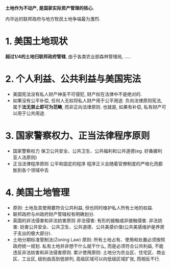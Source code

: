 **土地作为不动产, 是国家实际资产管理的核心.**

内华达的联邦政府与地方牧民土地争端最为激烈. 

# 1. 美国土地现状

**超过1/4的土地归联邦政府管辖**, 由于各类农业部森林管理局, .....
# 2. 个人利益、公共利益与美国宪法
- 美国宪法没有私人财产神圣不可侵犯, 财产权在法律中不是绝对的. 
- 如果没有公平补偿, 任何人无权将私人财产用于公平用途. 
	负向法律原则宪法, 属于**法无禁止即可为范畴**, 而非正向法律原则. 
	也就是, 如果有补偿, 私有财产可以用于公共用途. 

# 3. 国家警察权力、正当法律程序原则
- 国家警察权力
	保卫公共安全、公共卫生、公共福利和公共道德(eg. 好桑娜利亚人法原则)
- 正当法律程序原则
	公平和固定的程序
	程序正义会随着官僚制度的严格化而膨胀到各个领域中去
# 4. 美国土地管理
- 原则: 土地及其使用要符合公共利益, 但也同时维护私人所有土地的权益. 
- 联邦政府与州政府财产管辖权有明确划分. 
- 英国的非法侵害和非法妨害原则
	非法侵害: 有形的接触或非接触侵害. 
	非法妨害: 妨害公共安全、公共卫生、公共道德、公共美感价值(公共美感维护是养房子支出的极大部分). 
- 土地分期标准管制法(Zoning Law)
	原则: 所有土地占有、使用和处置必须按照政府统一规划. 
	私有土地并非想干什么就干什么, 而是必须符合公共利益, 不能违反非法妨害和非法侵害原则. 
	累计使用原则: 土地分为农业区、住宅区、商业区、工业区, 级别由高到低排列, 高级区域可以向低级区域扩张, 而相反不行.  


















